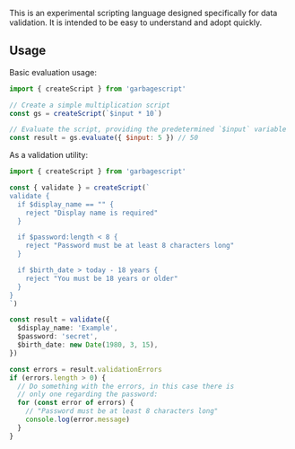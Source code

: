 This is an experimental scripting language designed specifically for data validation. It is intended to be easy to understand and adopt quickly.

## Usage

Basic evaluation usage:

```js
import { createScript } from 'garbagescript'

// Create a simple multiplication script
const gs = createScript(`$input * 10`)

// Evaluate the script, providing the predetermined `$input` variable
const result = gs.evaluate({ $input: 5 }) // 50
```

As a validation utility:

```ts
import { createScript } from 'garbagescript'

const { validate } = createScript(`
validate {
  if $display_name == "" {
    reject "Display name is required"
  }

  if $password:length < 8 {
    reject "Password must be at least 8 characters long"
  }

  if $birth_date > today - 18 years {
    reject "You must be 18 years or older"
  }
}
`)

const result = validate({
  $display_name: 'Example',
  $password: 'secret',
  $birth_date: new Date(1980, 3, 15),
})

const errors = result.validationErrors
if (errors.length > 0) {
  // Do something with the errors, in this case there is
  // only one regarding the password:
  for (const error of errors) {
    // "Password must be at least 8 characters long"
    console.log(error.message)
  }
}
```

